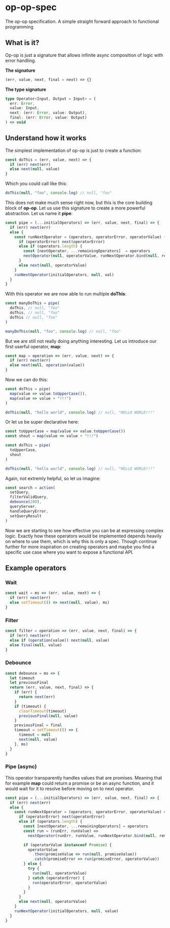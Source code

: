 # op-op-spec
The op-op specification. A simple straight forward approach to functional programming

## What is it?

Op-op is just a signature that allows infinite async composition of logic with error handling.

**The signature**
```js
(err, value, next, final = next) => {}
```

**The type signature**
```ts
type Operator<Input, Output = Input> = (
  err: Error,
  value: Input,
  next: (err: Error, value: Output),
  final: (err: Error, value: Output)
) => void
```

## Understand how it works

The simplest implementation of op-op is just to create a function:

```js
const doThis = (err, value, next) => {
  if (err) next(err)
  else next(null, value)
}
```

Which you could call like this:

```js
doThis(null, "foo", console.log) // null, "foo"
```

This does not make much sense right now, but this is the core building block of **op-op**. Let us use this signature to create a more powerful abstraction. Let us name it **pipe**:

```js
const pipe = (...initialOperators) => (err, value, next, final) => {
  if (err) next(err)
  else {
    const runNextOperator = (operators, operatorError, operatorValue) {
      if (operatorError) next(operatorError)
      else if (operators.length) {
        const [nextOperator, ...remainingOperators]  = operators
        nextOperator(null, operatorValue, runNextOperator.bind(null, remainingOperators), final || next) 
      }
      else next(null, operatorValue)
    }
    runNextOperator(initialOperators, null, val)
  }
}
```

With this operator we are now able to run multiple **doThis**:

```js
const manyDoThis = pipe(
  doThis, // null, "foo"
  doThis, // null, "foo"
  doThis // null, "foo"
)

manyDoThis(null, "foo", console.log) // null, "foo"
```

But we are still not really doing anything interesting. Let us introduce our first userful operator, **map**:

```js
const map = operation => (err, value, next) => {
  if (err) next(err)
  else next(null, operation(value))
}
```

Now we can do this:

```js
const doThis = pipe(
  map(value => value.toUpperCase()),
  map(value => value + "!!!")
)

doThis(null, "hello world", console.log) // null, "HELLO WORLD!!!"
```

Or let us be super declarative here:

```js
const toUpperCase = map(value => value.toUpperCase())
const shout = map(value => value + "!!!")

const doThis = pipe(
  toUpperCase,
  shout
)

doThis(null, "hello world", console.log) // null, "HELLO WORLD!!!"
```

Again, not extremly helpful, so let us imagine:

```js
const search = action(
  setQuery,
  filterValidQuery,
  debounce(200),
  queryServer,
  handleQueryError,
  setQueryResult
)
```

Now we are starting to see how effective you can be at expressing complex logic. Exactly how these operators would be implemented depends heavily on where to use them, which is why this is only a spec. Though continue further for more inspiration on creating operators and maybe you find a specific use case where you want to expose a functional API.

## Example operators

### Wait

```js
const wait = ms => (err, value, next) => {
  if (err) next(err)
  else setTimeout(() => next(null, value), ms)
}
```

### Filter
```js
const filter = operation => (err, value, next, final) => {
  if (err) next(err)
  else if (operation(value)) next(null, value)
  else final(null, value)
}
```

### Debounce

```js
const debounce = ms => {
  let timeout
  let previousFinal
  return (err, value, next, final) => {
    if (err) {
      return next(err)
    }
    if (timeout) {
      clearTimeout(timeout)
      previousFinal(null, value)
    }
    previousFinal = final
    timeout = setTimeout(() => {
      timeout = null
      next(null, value)
    }, ms)
  }
}
```

### Pipe (async)

This operator transparently handles values that are promises. Meaning that for example **map** could return a promise or be an async function, and it would wait for it to resolve before moving on to next operator.

```js
const pipe = (...initialOperators) => (err, value, next, final) => {
  if (err) next(err)
  else {
    const runNextOperator = (operators, operatorError, operatorValue) => {
      if (operatorError) next(operatorError)
      else if (operators.length) {
        const [nextOperator, ...remainingOperators] = operators
        const run = (runErr, runValue) =>
          nextOperator(runErr, runValue, runNextOperator.bind(null, remainingOperators), final || next)

        if (operatorValue instanceof Promise) {
          operatorValue
            .then(promiseValue => run(null, promiseValue))
            .catch(promiseError => run(promiseError, operatorValue))
        } else {
          try {
            run(null, operatorValue)
          } catch (operatorError) {
            run(operatorError, operatorValue)
          }
        }
      }
      else next(null, operatorValue)
    }
    runNextOperator(initialOperators, null, value)
  }
}
```
